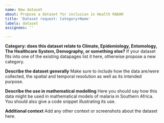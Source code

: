 ```yaml
---
name: New dataset
about: Propose a dataset for inclusion in Health RADAR
title: 'Dataset request: Category+Name'
labels: dataset
assignees: ''

---
```


**Category: does this dataset relate to Climate, Epidemiology, Entomology, The Healthcare System, Demography, or something else?**
If your dataset fits into one of the existing datapages list it here, otherwise propose a new category.

**Describe the dataset generally**
Make sure to include how the data are/were collected, the spatial and temporal resolution as well as its intended purpose.

**Describe the use in mathematical modelling**
Here you should say how this data might be used in mathematical models of malaria in Southern Africa. You should also give a code snippet illustrating its use.

**Additional context**
Add any other context or screenshots about the dataset here.
